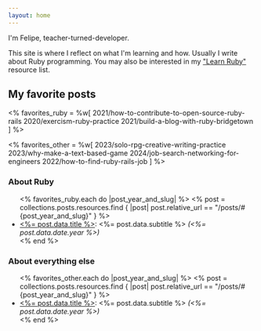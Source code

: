 ```yaml
---
layout: home
---
```


I'm Felipe, teacher-turned-developer.

This site is where I reflect on what I'm learning and how. Usually I write about Ruby programming. You may also be interested in my ["Learn Ruby"](https://github.com/fpsvogel/learn-ruby) resource list.

## My favorite posts

<% favorites_ruby = %w[
  2021/how-to-contribute-to-open-source-ruby-rails
  2020/exercism-ruby-practice
  2021/build-a-blog-with-ruby-bridgetown
] %>

<% favorites_other = %w[
  2023/solo-rpg-creative-writing-practice
  2023/why-make-a-text-based-game
  2024/job-search-networking-for-engineers
  2022/how-to-find-ruby-rails-job
] %>

### About Ruby

<ul>
  <% favorites_ruby.each do |post_year_and_slug| %>
    <% post = collections.posts.resources.find { |post| post.relative_url == "/posts/#{post_year_and_slug}" } %>
    <li>
      <a href="<%= post.relative_url %>"><%= post.data.title %></a>:
      <%= post.data.subtitle %>
      <em>(<%= post.data.date.year %>)</em>
    </li>
  <% end %>
</ul>

### About everything else

<ul>
  <% favorites_other.each do |post_year_and_slug| %>
    <% post = collections.posts.resources.find { |post| post.relative_url == "/posts/#{post_year_and_slug}" } %>
    <li>
      <a href="<%= post.relative_url %>"><%= post.data.title %></a>:
      <%= post.data.subtitle %>
      <em>(<%= post.data.date.year %>)</em>
    </li>
  <% end %>
</ul>
